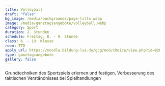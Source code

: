 ```yaml
---
title: Volleyball
draft: "false"
bg_image: /media/backgrounds/page-title.webp
image: /media/ganztagsangebote/volleyball.webp
category: Sport
duration: 2. Stunden
schedule: Freitag, 8. - 9. Stunde
class: 6. - 10. Klasse
room: TTO
apply_url: https://moodle.bildung-lsa.de/gcg/mod/choice/view.php?id=828
type: ganztagsangebote
gallery: false
---
```

Grundtechniken des Sportspiels erlernen und festigen, Verbesserung des taktischen Verständnisses bei Spielhandlungen
